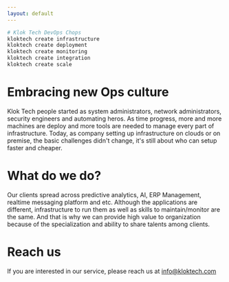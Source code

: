 ```yaml
---
layout: default
---
```


```bash
# Klok Tech DevOps Chops
kloktech create infrastructure
kloktech create deployment
kloktech create monitoring
kloktech create integration
kloktech create scale
```

# Embracing new Ops culture
Klok Tech people started as system administrators, network administrators, security engineers and automating heros.  As time progress, more and more machines are deploy and more tools are needed to manage every part of infrastructure.  Today, as company setting up infrastructure on clouds or on premise, the basic challenges didn't change, it's still about who can setup faster and cheaper.

# What do we do?
Our clients spread across predictive analytics, AI, ERP Management, realtime messaging platform and etc.  Although the applications are different, infrastructure to run them as well as skills to maintain/monitor are the same.  And that is why we can provide high value to organization because of the specialization and ability to share talents among clients.

# Reach us
If you are interested in our service, please reach us at [info@kloktech.com](mailto:info@kloktech.com)
